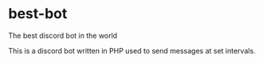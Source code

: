 # best-bot
The best discord bot in the world


This is a discord bot written in PHP used to send messages at set intervals.
